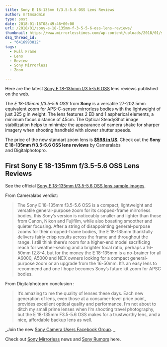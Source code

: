 ```yaml
---
title: Sony E 18-135mm f/3.5-5.6 OSS Lens Reviews
author: mrtmsadmin
type: post
date: 2018-01-16T08:49:46+00:00
url: /2018/01/sony-e-18-135mm-f-3-5-5-6-oss-lens-reviews/
thumbnail: https://www.mirrorlesstimes.com/wp-content/uploads/2018/01/sony-e-18-135mm-f-3-5-5-6-oss-lens-announced-price-598.jpeg
dsq_thread_id:
  - "6416993812"
tags:
  - Full Frame
  - Lens
  - Review
  - Sony Mirrorless
  - Zoom

---
```

Here are the latest [Sony E 18-135mm f/3.5-5.6 OSS][1] lens reviews published on the web.

The _E 18-135mm f/3.5-5.6 OSS_ from **Sony** is a versatile 27-202.5mm equivalent zoom for APS-C-sensor mirrorless bodies with the lightweight of just 325 g in weight. The lens features 2 ED and 1 aspherical elements, a minimum focus distance of 45cm. The Optical SteadyShot image stabilization helps to minimize the appearance of camera shake for sharper imagery when shooting handheld with slower shutter speeds.

The price of the new standart zoom lens is <a href="http://amzn.to/2CvahfJ" target="_blank" rel="noopener"><strong>$598 in US</strong></a>. Check out the **Sony E 18-135mm f/3.5-5.6 OSS lens reviews** by Cameralabs and Digitalphotopro.<!--more-->

## First Sony E 18-135mm f/3.5-5.6 OSS Lens Reviews

See the official [Sony E 18-135mm f/3.5-5.6 OSS lens sample images][2].

<span id="more-1966"></span>From Cameralabs verdict:

> The Sony E 18-135mm f3.5-5.6 OSS is a compact, lightweight and versatile general-purpose zoom for its cropped-frame mirrorless bodies, this Sony’s version is noticeably smaller and lighter than those from Canon, Nikon and Fujifilm, while also boasting smoother and quieter focusing. After a string of disappointing general-purpose zooms for their cropped-frame bodies, the E 18-135mm thankfully delivers fairly crisp results across the frame and throughout the range. I still think there’s room for a higher-end model sacrificing reach for weather-sealing and a brighter focal ratio, perhaps a 16-50mm f2.8-4, but for the money the E 18-135mm is a no-brainer for all A6000, A5000 and NEX owners looking for a compact general-purpose zoom or an upgrade from the 16-50mm. It’s an easy lens to recommend and one I hope becomes Sony’s future kit zoom for APSC bodies.

From Digitalphotopro conclusion :

> It’s amazing to me the quality of lenses these days. Each new generation of lens, even those at a consumer-level price point, provides excellent optical quality and performance. I’m not about to ditch my small prime lenses when I’m shooting travel photography, but the E 18-135mm F3.5-5.6 OSS makes for a trustworthy lens, and a nice, affordable backup lens as well.

_Join the new <a href="https://www.facebook.com/groups/1637646316495210/" target="_blank" rel="nofollow noopener noreferrer">Sony Camera Users Facebook Group</a>. _

Check out <a href="https://www.mirrorlesstimes.com/tags/sony-mirrorless/" target="_blank" rel="noopener">Sony Mirrorless</a> news and <a href="https://www.dailycameranews.com/tag/sony-rumors/" target="_blank" rel="noopener">Sony Rumors</a> here.

 [1]: https://www.mirrorlesstimes.com/2018/01/sony-e-18-135mm-f-3-5-5-6-oss-lens-announced/
 [2]: https://www.mirrorlesstimes.com/2018/01/sony-e-18-135mm-f-3-5-5-6-oss-lens-sample-images/